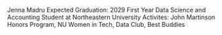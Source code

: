 Jenna Madru
Expected Graduation: 2029
First Year Data Science and Accounting Student at Northeastern University
Activites: John Martinson Honors Program, NU Women in Tech, Data Club, Best Buddies
